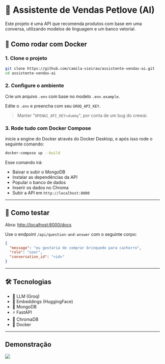 # 🐶 Assistente de Vendas Petlove (AI)

Este projeto é uma API que recomenda produtos com base em uma conversa, utilizando modelos de linguagem e um banco vetorial.

## 🚀 Como rodar com Docker

### 1. Clone o projeto

```bash
git clone https://github.com/camila-vieirao/assistente-vendas-ai.git
cd assistente-vendas-ai
````

### 2. Configure o ambiente

Crie um arquivo `.env` com base no modelo `.env.example`.

Edite o `.env` e preencha com seu `GROQ_API_KEY`.
> Manter "`OPENAI_API_KEY=dummy`", por conta de um bug do crewai.

### 3. Rode tudo com Docker Compose

inicie a engine do Docker através do Docker Desktop, e após isso rode o seguinte comando:

```bash
docker-compose up --build
```

Esse comando irá:

* Baixar e subir o MongoDB
* Instalar as dependências da API
* Popular o banco de dados
* Inserir os dados no Chroma
* Subir a API em `http://localhost:8000`

---

## 🧪 Como testar

Abra: [http://localhost:8000/docs](http://localhost:8000/docs)

Use o endpoint `/api/question-and-answer` com o seguinte corpo:

```json
{
  "message": "eu gostaria de comprar brinquedo para cachorro",
  "role": "user",
  "conversation_id": "<id>"
}
```

---

## 🛠 Tecnologias

* 🧠 LLM (Groq)
* 🔢 Embeddings (HuggingFace)
* 🧬 MongoDB
* ⚡ FastAPI
* 🧭 ChromaDB
* 🐳 Docker

---

## Demonstração

![](steps.gif)
